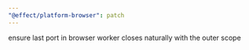 ```yaml
---
"@effect/platform-browser": patch
---
```


ensure last port in browser worker closes naturally with the outer scope
